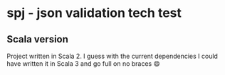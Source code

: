 # spj - json validation tech test

## Scala version

Project written in Scala 2. I guess with the current dependencies I could have written it in Scala 3 and go full on no braces :smile: